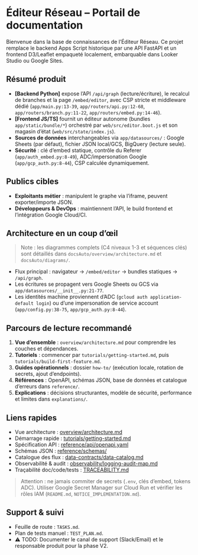 # Éditeur Réseau – Portail de documentation

Bienvenue dans la base de connaissances de l’Éditeur Réseau. Ce projet remplace le backend Apps Script historique par une API FastAPI et un frontend D3/Leaflet empaqueté localement, embarquable dans Looker Studio ou Google Sites.

## Résumé produit
- **[Backend Python]** expose l’API `/api/graph` (lecture/écriture), le recalcul de branches et la page `/embed/editor`, avec CSP stricte et middleware dédié (`app/main.py:13-39`, `app/routers/api.py:12-68`, `app/routers/branch.py:11-22`, `app/routers/embed.py:14-46`).
- **[Frontend JS/TS]** fournit un éditeur autonome (bundles `app/static/bundle/*`) orchestré par `web/src/editor.boot.js` et son magasin d’état (`web/src/state/index.js`).
- **Sources de données** interchangeables via `app/datasources/` : Google Sheets (par défaut), fichier JSON local/GCS, BigQuery (lecture seule).
- **Sécurité** : clé d’embed statique, contrôle du Referer (`app/auth_embed.py:8-49`), ADC/impersonation Google (`app/gcp_auth.py:8-44`), CSP calculée dynamiquement.

## Publics cibles
- **Exploitants métier** : manipulent le graphe via l’iframe, peuvent exporter/importe JSON.
- **Développeurs & DevOps** : maintiennent l’API, le build frontend et l’intégration Google Cloud/CI.

## Architecture en un coup d’œil
> Note : les diagrammes complets (C4 niveaux 1-3 et séquences clés) sont détaillés dans `docsAuto/overview/architecture.md` et `docsAuto/diagrams/`.

- Flux principal : navigateur → `/embed/editor` → bundles statiques → `/api/graph`.
- Les écritures se propagent vers Google Sheets ou GCS via `app/datasources/__init__.py:21-77`.
- Les identités machine proviennent d’ADC (`gcloud auth application-default login`) ou d’une impersonation de service account (`app/config.py:38-75`, `app/gcp_auth.py:8-44`).

## Parcours de lecture recommandé
1. **Vue d’ensemble** : `overview/architecture.md` pour comprendre les couches et dépendances.
2. **Tutoriels** : commencer par `tutorials/getting-started.md`, puis `tutorials/build-first-feature.md`.
3. **Guides opérationnels** : dossier `how-to/` (exécution locale, rotation de secrets, ajout d’endpoints).
4. **Références** : OpenAPI, schémas JSON, base de données et catalogue d’erreurs dans `reference/`.
5. **Explications** : décisions structurantes, modèle de sécurité, performance et limites dans `explanations/`.

## Liens rapides
- Vue architecture : [overview/architecture.md](overview/architecture.md)
- Démarrage rapide : [tutorials/getting-started.md](tutorials/getting-started.md)
- Spécification API : [reference/api/openapi.yaml](reference/api/openapi.yaml)
- Schémas JSON : [reference/schemas/](reference/schemas/)
- Catalogue des flux : [data-contracts/data-catalog.md](data-contracts/data-catalog.md)
- Observabilité & audit : [observability/logging-audit-map.md](observability/logging-audit-map.md)
- Traçabilité doc/code/tests : [TRACEABILITY.md](TRACEABILITY.md)

> Attention : ne jamais commiter de secrets (`.env`, clés d’embed, tokens ADC). Utiliser Google Secret Manager sur Cloud Run et vérifier les rôles IAM (`README.md`, `NOTICE_IMPLEMENTATION.md`).

## Support & suivi
- Feuille de route : `TASKS.md`.
- Plan de tests manuel : `TEST_PLAN.md`.
- ⚠️ TODO: Documenter le canal de support (Slack/Email) et le responsable produit pour la phase V2.
